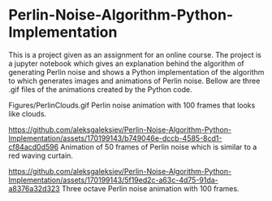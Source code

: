 # Perlin-Noise-Algorithm-Python-Implementation
  This is a project given as an assignment for an online course. The project is a jupyter notebook which gives an explanation behind the algorithm of generating Perlin noise 
and shows a Python implementation of the algorithm to which generates images and animations of Perlin noise. Bellow are three .gif files of the animations created by the Python code.

Figures/PerlinClouds.gif
Perlin noise animation with 100 frames that looks like clouds.

https://github.com/aleksgaleksiev/Perlin-Noise-Algorithm-Python-Implementation/assets/170199143/b749046e-dccb-4585-8cd1-cf84acd0d596
Animation of 50 frames of Perlin noise which is similar to a red waving curtain.

https://github.com/aleksgaleksiev/Perlin-Noise-Algorithm-Python-Implementation/assets/170199143/5f19ed2c-a63c-4d75-91da-a8376a32d323
Three octave Perlin noise animation with 100 frames.






